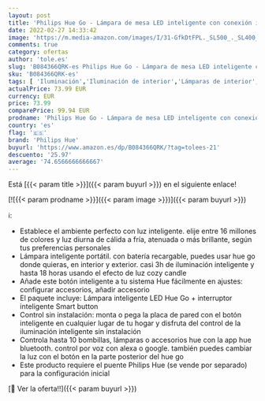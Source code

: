 ```yaml
---
layout: post
title: 'Philips Hue Go - Lámpara de mesa LED inteligente con conexión inalámbrica  luz blanca y de colores + Interruptor Smart Button'
date: 2022-02-27 14:33:42
image: 'https://m.media-amazon.com/images/I/31-GfkDtFPL._SL500_._SL400_.jpg'
comments: true
category: ofertas
author: 'tole.es'
slug: 'B084366QRK-es Philips Hue Go - Lámpara de mesa LED inteligente con...'
sku: 'B084366QRK-es'
tags: [ 'Iluminación','Iluminación de interior','Lámparas de interior','Lámparas de mesa','hue','philips','philips hue', ]
actualPrice: 73.99 EUR
currency: EUR
price: 73.99
comparePrice: 99.94 EUR
prodname: 'Philips Hue Go - Lámpara de mesa LED inteligente con conexión inalámbrica  luz blanca y de colores + Interruptor Smart Button'
country: 'es'
flag: '🇪🇸'
brand: 'Philips Hue'
buyurl: 'https://www.amazon.es/dp/B084366QRK/?tag=tolees-21'
descuento: '25.97'
average: '74.6566666666667'
---
```


Está [{{< param title >}}]({{< param buyurl >}}) en el siguiente enlace!

[![{{< param prodname >}}]({{< param image >}})]({{< param buyurl >}})

ℹ️:

- Establece el ambiente perfecto con luz inteligente. elije entre 16 millones de colores y luz diurna de cálida a fría, atenuada o más brillante, según tus preferencias personales
- Lámpara inteligente portátil. con batería recargable, puedes usar hue go donde quieras, en interior y exterior. casi 3h de iluminación inteligente y hasta 18 horas usando el efecto de luz cozy candle
- Añade este botón inteligente a tu sistema Hue fácilmente en ajustes: configurar accesorios, añadir accesorio
- El paquete incluye: Lámpara inteligente LED Hue Go + interruptor inteligente Smart button
- Control sin instalación: monta o pega la placa de pared con el botón inteligente en cualquier lugar de tu hogar y disfruta del control de la iluminación inteligente sin instalación
- Controla hasta 10 bombillas, lámparas o accesorios hue con la app hue bluetooth. control por voz con alexa o google. también puedes cambiar la luz con el botón en la parte posterior del hue go
- Este producto requiere el puente Philips Hue (se vende por separado) para la configuración inicial

[🛒 Ver la oferta!!]({{< param buyurl >}})
